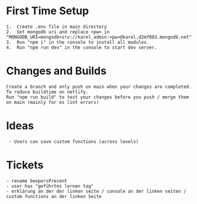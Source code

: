 # First Time Setup
    1.  Create .env file in main directory
    2.  Set mongodb uri and replace <pw> in "MONGODB_URI=mongodb+srv://karel_admin:<pw>@karel.d2mf003.mongodb.net"
    3.  Run "npm i" in the console to install all modules.
    4.  Run "npm run dev" in the console to start dev server.
    
# Changes and Builds
    Create a branch and only push on main when your changes are completed. To reduce buildtime on netlify.
    Run "npm run build" to test your changes before you push / merge them on main (mainly for es lint errors)

# Ideas
     - Users can save custom functions (across levels)
# Tickets
    - rename beepersPresent
    - user has "geführtes lernen tag"
    - erklärung an der der linken seite / console an der linken seiten / custom functions an der linken Seite